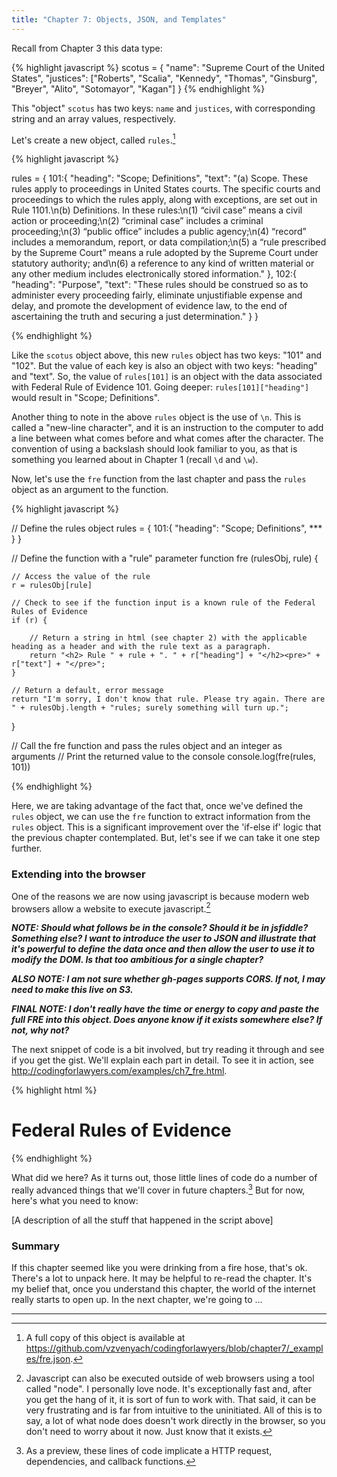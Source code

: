 ```yaml
---
title: "Chapter 7: Objects, JSON, and Templates"
---
```


Recall from Chapter 3 this data type:

{% highlight javascript %}
scotus = {
	"name": "Supreme Court of the United States",
	"justices": ["Roberts", "Scalia", "Kennedy", "Thomas", "Ginsburg", "Breyer", "Alito", "Sotomayor", "Kagan"]
}
{% endhighlight %}

This "object" `scotus` has two keys: `name` and `justices`, with corresponding string and an array values, respectively.

Let's create a new object, called `rules`.[^1]

{% highlight javascript %}

rules = {
	101:{
		"heading": "Scope; Definitions",
		"text": "(a) Scope. These rules apply to proceedings in United States courts. The specific courts and proceedings to which the rules apply, along with exceptions, are set out in Rule 1101.\n(b) Definitions. In these rules:\n(1) “civil case” means a civil action or proceeding;\n(2) “criminal case” includes a criminal proceeding;\n(3) “public office” includes a public agency;\n(4) “record” includes a memorandum, report, or data compilation;\n(5) a “rule prescribed by the Supreme Court” means a rule adopted by the Supreme Court under statutory authority; and\n(6) a reference to any kind of written material or any other medium includes electronically stored information."
	},
	102:{
		"heading": "Purpose",
		"text": "These rules should be construed so as to administer every proceeding fairly, eliminate unjustifiable expense and delay, and promote the development of evidence law, to the end of ascertaining the truth and securing a just determination."
	}
}

{% endhighlight %}

Like the `scotus` object above, this new `rules` object has two keys: "101" and "102". But the value of each key is also an object with two keys: "heading" and "text". So, the value of `rules[101]` is an object with the data associated with Federal Rule of Evidence 101. Going deeper: `rules[101]["heading"]` would result in "Scope; Definitions".

Another thing to note in the above `rules` object is the use of `\n`. This is called a "new-line character", and it is an instruction to the computer to add a line between what comes before and what comes after the character. The convention of using a backslash should look familiar to you, as that is something you learned about in Chapter 1 (recall `\d` and `\w`).

Now, let's use the `fre` function from the last chapter and pass the `rules` object as an argument to the function.

{% highlight javascript %}

// Define the rules object
rules = {
	101:{
		"heading": "Scope; Definitions",
		***
	}
}

// Define the function with a "rule" parameter
function fre (rulesObj, rule) {

	// Access the value of the rule
	r = rulesObj[rule]

	// Check to see if the function input is a known rule of the Federal Rules of Evidence
	if (r) {

		// Return a string in html (see chapter 2) with the applicable heading as a header and with the rule text as a paragraph.
		return "<h2> Rule " + rule + ". " + r["heading"] + "</h2><pre>" + r["text"] + "</pre>";
	}

	// Return a default, error message
	return "I'm sorry, I don't know that rule. Please try again. There are " + rulesObj.length + "rules; surely something will turn up.";
}

// Call the fre function and pass the rules object and an integer as arguments
// Print the returned value to the console
console.log(fre(rules, 101))

{% endhighlight %}

Here, we are taking advantage of the fact that, once we've defined the `rules` object, we can use the `fre` function to extract information from the `rules` object. This is a significant improvement over the 'if-else if' logic that the previous chapter contemplated. But, let's see if we can take it one step further.

### Extending into the browser

One of the reasons we are now using javascript is because modern web browsers allow a website to execute javascript.[^2]

***NOTE: Should what follows be in the console? Should it be in jsfiddle? Something else? I want to introduce the user to JSON and illustrate that it's powerful to define the data once and then allow the user to use it to modify the DOM. Is that too ambitious for a single chapter?***

***ALSO NOTE: I am not sure whether gh-pages supports CORS. If not, I may need to make this live on S3.***

***FINAL NOTE: I don't really have the time or energy to copy and paste the full FRE into this object. Does anyone know if it exists somewhere else? If not, why not?***

The next snippet of code is a bit involved, but try reading it through and see if you get the gist. We'll explain each part in detail. To see it in action, see <http://codingforlawyers.com/examples/ch7_fre.html>.

{% highlight html %}

<html>
<head><title>Federal Rules</title></head>
<body>
<h1>Federal Rules of Evidence</h1>

<!-- The <div> tag is a way of describing a logical section of the website. Think of it as a sort of bookmark. Here, it has an "id" attribute called "fre". This will be important in the script below. -->
<div id="fre"></div>

<!-- Here we are loading jQuery, which is a javascript library that is absolutely ubiquitous on the web. -->
<script src="../assets/vendor/jquery/dist/jquery.min.js"></script>

<!-- Here's the fun part. Get ready! -->

<script>

// Here, we are using a function from jQuery called $.getJSON. It is getting a file called fre.json, extracts the data, converts it into the `rules` object we used before, and passes the object as an argument
$.getJSON(".//fre.json", function (ruleObj) {

		// Here we are accessing the "fre" div from above and injecting, as html, the result of the call to the fre function, passing the rules object and the number of the desired rule
		$("#fre").html(fre(ruleObj, 101));
})


// This is the function we defined earlier, except we changed the return value if the rule is not included in the list
function fre (rulesObj, rule) {
	r = rulesObj[rule]
	if (r) {
		return "<h2> Rule " + rule + ". " + r["heading"] + "</h2><pre>" + r["text"] + "</pre>";
	}
		return null;
}

</script>
</body>
</html>

{% endhighlight %}

What did we here? As it turns out, those little lines of code do a number of really advanced things that we'll cover in future chapters.[^3] But for now, here's what you need to know:

[A description of all the stuff that happened in the script above]

### Summary

If this chapter seemed like you were drinking from a fire hose, that's ok. There's a lot to unpack here. It may be helpful to re-read the chapter. It's my belief that, once you understand this chapter, the world of the internet really starts to open up. In the next chapter, we're going to ...

***

[^1]: A full copy of this object is available at <https://github.com/vzvenyach/codingforlawyers/blob/chapter7/_examples/fre.json>.

[^2]: Javascript can also be executed outside of web browsers using a tool called "node". I personally love node. It's exceptionally fast and, after you get the hang of it, it is sort of fun to work with. That said, it can be very frustrating and is far from intuitive to the uninitiated. All of this is to say, a lot of what node does doesn't work directly in the browser, so you don't need to worry about it now. Just know that it exists.

[^3]: As a preview, these lines of code implicate a HTTP request, dependencies, and callback functions.
